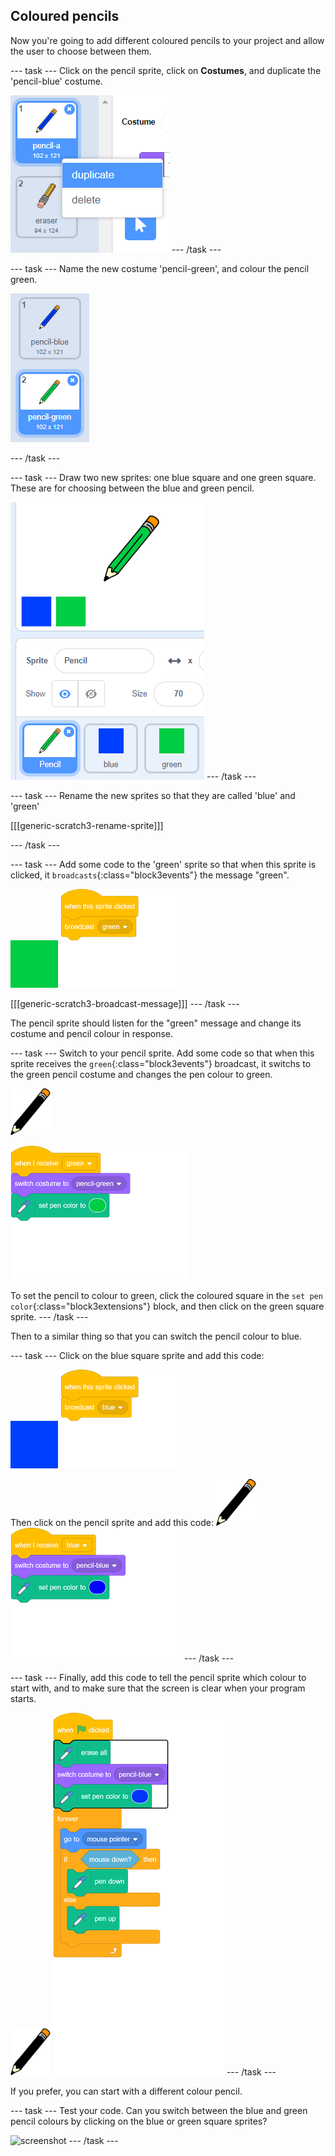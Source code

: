 ## Coloured pencils

Now you're going to add different coloured pencils to your project and allow the user to choose between them.

--- task ---
Click on the pencil sprite, click on **Costumes**, and duplicate the 'pencil-blue' costume.

![screenshot](images/paint-blue-duplicate.png)
--- /task ---

--- task ---
Name the new costume 'pencil-green', and colour the pencil green.

![screenshot](images/paint-pencil-green.png)

--- /task ---

--- task ---
Draw two new sprites: one blue square and one green square. These are for choosing between the blue and green pencil.

![screenshot](images/paint-selectors.png)
--- /task ---

--- task ---
Rename the new sprites so that they are called 'blue' and 'green'

[[[generic-scratch3-rename-sprite]]]

--- /task ---

--- task ---
Add some code to the 'green' sprite so that when this sprite is clicked, it `broadcasts`{:class="block3events"} the message "green".

![green square](images/green_square.png)
![blocks_1545296083_0935004](images/blocks_1545296083_0935004.png)

[[[generic-scratch3-broadcast-message]]]
--- /task ---

The pencil sprite should listen for the "green" message and change its costume and pencil colour in response.

--- task ---
Switch to your pencil sprite. Add some code so that when this sprite receives the `green`{:class="block3events"} broadcast, it switchs to the green pencil costume and changes the pen colour to green.

![pencil](images/pencil.png)

![blocks_1545296084_19679](images/blocks_1545296084_19679.png)

To set the pencil to colour to green, click the coloured square in the `set pen color`{:class="block3extensions"} block, and then click on the green square sprite.
--- /task ---

Then to a similar thing so that you can switch the pencil colour to blue.

--- task ---
Click on the blue square sprite and add this code:

![blue_square](images/blue_square.png)
![blocks_1545296085_2853348](images/blocks_1545296085_2853348.png)

Then click on the pencil sprite and add this code:
![pencil](images/pencil.png)
![blocks_1545296086_3780818](images/blocks_1545296086_3780818.png)
--- /task --- 

--- task ---
Finally, add this code to tell the pencil sprite which colour to start with, and to make sure that the screen is clear when your program starts.

![pencil](images/pencil.png)
![blocks_1545296087_4832299](images/blocks_1545296087_4832299.png)
--- /task ---

If you prefer, you can start with a different colour pencil.

--- task ---
Test your code. Can you switch between the blue and green pencil colours by clicking on the blue or green square sprites?

![screenshot](images/paint-pens-test.png)
--- /task ---

